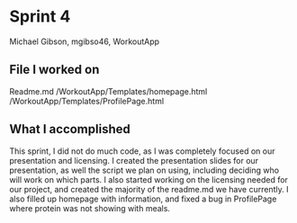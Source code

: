 # Sprint 4
Michael Gibson, mgibso46, WorkoutApp

## File I worked on

Readme.md
/WorkoutApp/Templates/homepage.html
/WorkoutApp/Templates/ProfilePage.html

## What I accomplished

This sprint, I did not do much code, as I was completely focused on our presentation and licensing.
I created the presentation slides for our presentation, as well the script we plan on using, including
deciding who will work on which parts. I also started working on the licensing needed for our 
project, and created the majority of the readme.md we have currently. I also filled up homepage
with information, and fixed a bug in ProfilePage where protein was not showing with meals.
